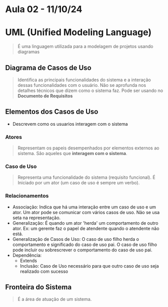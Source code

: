 # Aula 02 - 11/10/24

# UML (Unified Modeling Language)

> É uma linguagem utilizada para a modelagem de projetos usando diagramas

## Diagrama de Casos de Uso

> Identifica as principais funcionalidades do sistema e a interação dessas funcionalidades com o usuário. Não se aprofunda nos detalhes técnicos que dizem como o sistema faz. Pode ser usando no **Documento de Requisitos**

## Elementos dos Casos de Uso
* Descrevem como os usuarios interagem com o sistema

### Atores

> Representam os papeis desempenhados por elementos externos ao sistema.
> São aqueles que **interagem com o sistema**.

### Caso de Uso

> Representa uma funcionalidade do sistema (requisito funcional).
> É Iniciado por um ator (um caso de uso é sempre um verbo).

### Relacionamentos

* Associação: Indica que há uma interação entre um caso de uso e um ator. Um ator pode se comunicar com vários casos de uso. Não se usa seta na representação.
* Generalização: É quando um ator 'herda' um comportamento de outro ator. Ex: um gerente faz o papel de atendente quando o atendente não está.
* Generalização de Casos de Uso: O caso de uso filho herda o comportamento e significado do caso de uso pai. O caso de uso filho pode incluir ou sobrescrever o comportamento do caso de uso pai.
* Dependência:
	- Extends
	- Inclusão: Caso de Uso necessário para que outro caso de uso seja realizado com sucesso
## Fronteira do Sistema

> É a área de atuação de um sistema.